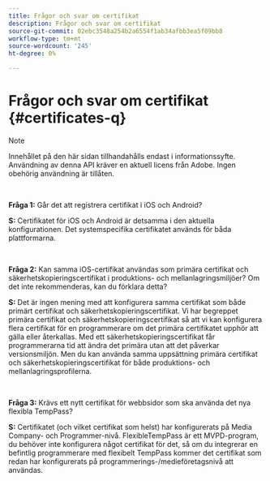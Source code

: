 ```yaml
---
title: Frågor och svar om certifikat
description: Frågor och svar om certifikat
source-git-commit: 02ebc3548a254b2a6554f1ab34afbb3ea5f09bb8
workflow-type: tm+mt
source-wordcount: '245'
ht-degree: 0%

---
```


# Frågor och svar om certifikat {#certificates-q}

>[!NOTE]
>
>Innehållet på den här sidan tillhandahålls endast i informationssyfte. Användning av denna API kräver en aktuell licens från Adobe. Ingen obehörig användning är tillåten.

</br>

**Fråga 1:** Går det att registrera certifikat i iOS och Android?

**S:** Certifikatet för iOS och Android är detsamma i den aktuella konfigurationen. Det systemspecifika certifikatet används för båda plattformarna.

</br>

**Fråga 2:** Kan samma iOS-certifikat användas som primära certifikat och säkerhetskopieringscertifikat i produktions- och mellanlagringsmiljöer? Om det inte rekommenderas, kan du förklara detta?

**S:** Det är ingen mening med att konfigurera samma certifikat som både primärt certifikat och säkerhetskopieringscertifikat. Vi har begreppet primära certifikat och säkerhetskopieringscertifikat så att vi kan konfigurera flera certifikat för en programmerare om det primära certifikatet upphör att gälla eller återkallas. Med ett säkerhetskopieringscertifikat får programmerarna tid att ändra det primära utan att det påverkar versionsmiljön. Men du kan använda samma uppsättning primära certifikat och säkerhetskopieringscertifikat för både produktions- och mellanlagringsprofilerna.

</br>

**Fråga 3:** Krävs ett nytt certifikat för webbsidor som ska använda det nya flexibla TempPass?

**S:** Certifikatet (och vilket certifikat som helst) har konfigurerats på Media Company- och Programmer-nivå. FlexibleTempPass är ett MVPD-program, du behöver inte konfigurera något certifikat för det, så om du integrerar en befintlig programmerare med flexibelt TempPass kommer det certifikat som redan har konfigurerats på programmerings-/medieföretagsnivå att användas.
